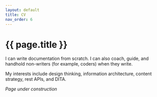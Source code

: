 ```yaml
---
layout: default
title: CV
nav_order: 6
---
```


# {{ page.title }}

I can write documentation from scratch. I can also coach, guide, and handhold non-writers (for example, coders) when they write.

My interests include design thinking, information architecture, content strategy, rest APIs, and DITA.

_Page under construction_


